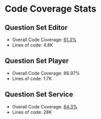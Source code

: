 # Code Coverage Stats

## Question Set Editor

* Overall Code Coverage:  [61.3%](https://sonarcloud.io/summary/overall?id=Sunbird-inQuiry\_editor)
* Lines of code: 4.8K

## Question Set Player

* Overall Code Coverage: 86.97%
* Lines of code: 1.7K

## Question Set Service

* Overall Code Coverage: [84.3%](https://sonarcloud.io/summary/overall?id=Sunbird-inQuiry\_inquiry-api-service\&branch=release-5.1.0)
* Lines of code: 28K
